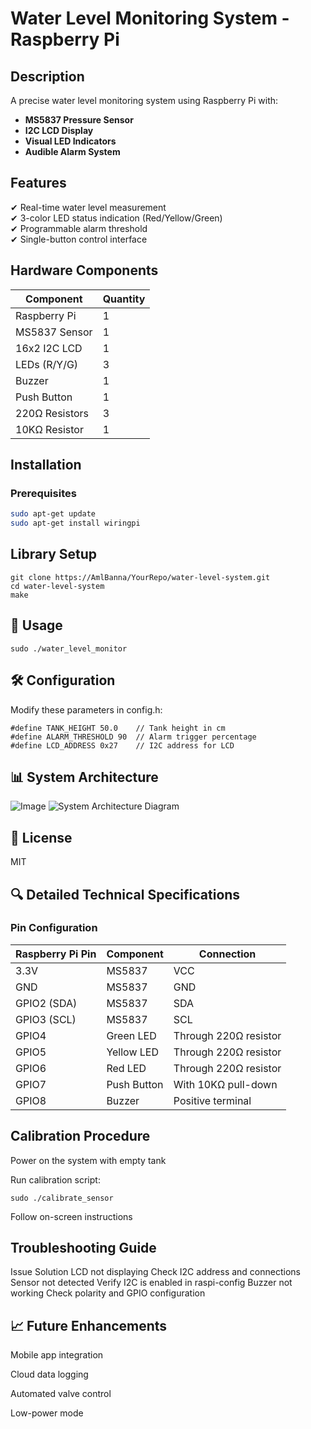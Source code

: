 # Water Level Monitoring System - Raspberry Pi

## Description  
A precise water level monitoring system using Raspberry Pi with:  
- **MS5837 Pressure Sensor**  
- **I2C LCD Display**  
- **Visual LED Indicators**  
- **Audible Alarm System**  

## Features  
✔ Real-time water level measurement  
✔ 3-color LED status indication (Red/Yellow/Green)  
✔ Programmable alarm threshold  
✔ Single-button control interface  

## Hardware Components  
| Component | Quantity |  
|-----------|----------|  
| Raspberry Pi | 1 |  
| MS5837 Sensor | 1 |  
| 16x2 I2C LCD | 1 |  
| LEDs (R/Y/G) | 3 |  
| Buzzer | 1 |  
| Push Button | 1 |  
| 220Ω Resistors | 3 |  
| 10KΩ Resistor | 1 |  

## Installation  
### Prerequisites  
```bash  
sudo apt-get update  
sudo apt-get install wiringpi
```
## Library Setup
```
git clone https://AmlBanna/YourRepo/water-level-system.git
cd water-level-system
make
```
## 🚀 Usage
```
sudo ./water_level_monitor
```
## 🛠️ Configuration

Modify these parameters in config.h:

```
#define TANK_HEIGHT 50.0    // Tank height in cm
#define ALARM_THRESHOLD 90  // Alarm trigger percentage
#define LCD_ADDRESS 0x27    // I2C address for LCD
```
## 📊 System Architecture

![Image](https://github.com/user-attachments/assets/ad364cbe-b0ab-4f01-a7bb-1c17f58e3e0e)
![System Architecture Diagram](images/diagram_water_lvl.png)

## 📜 License
MIT

## 🔍 Detailed Technical Specifications

### Pin Configuration
| Raspberry Pi Pin | Component      | Connection               |
|------------------|----------------|--------------------------|
| 3.3V             | MS5837         | VCC                      |
| GND              | MS5837         | GND                      |
| GPIO2 (SDA)      | MS5837         | SDA                      |
| GPIO3 (SCL)      | MS5837         | SCL                      |
| GPIO4            | Green LED      | Through 220Ω resistor    |
| GPIO5            | Yellow LED     | Through 220Ω resistor    |
| GPIO6            | Red LED        | Through 220Ω resistor    |
| GPIO7            | Push Button    | With 10KΩ pull-down      |
| GPIO8            | Buzzer         | Positive terminal        |




## Calibration Procedure
Power on the system with empty tank

Run calibration script:

```
sudo ./calibrate_sensor
```
Follow on-screen instructions

## Troubleshooting Guide
Issue	Solution
LCD not displaying	Check I2C address and connections
Sensor not detected	Verify I2C is enabled in raspi-config
Buzzer not working	Check polarity and GPIO configuration


## 📈 Future Enhancements
Mobile app integration

Cloud data logging

Automated valve control

Low-power mode
